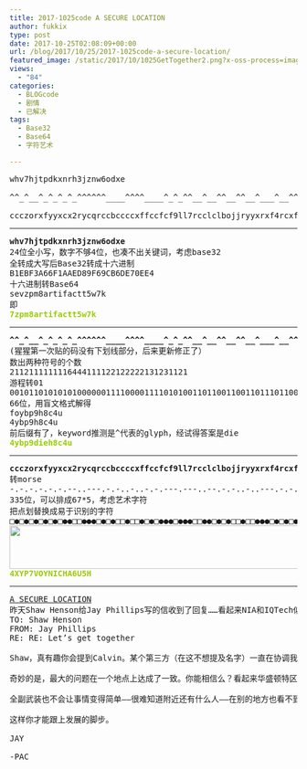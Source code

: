 ```yaml
---
title: 2017-1025code A SECURE LOCATION
author: fukkix
type: post
date: 2017-10-25T02:08:09+00:00
url: /blog/2017/10/25/2017-1025code-a-secure-location/
featured_image: /static/2017/10/1025GetTogether2.png?x-oss-process=image/resize,m_fill,w_700,h_220
views:
  - "84"
categories:
  - BLOGcode
  - 剧情
  - 已解决
tags:
  - Base32
  - Base64
  - 字符艺术

---
```

<pre>whv7hjtpdkxnrh3jznw6odxe

^^_^__^_^_^_^_^^^^^^____^^^^____^_^_^^__^__^^__^^__^___^__^^^_^__^

ccczorxfyyxcx2rycqrccbccccxffccfcf9ll7rcclclbojjryyxrxf4rcxfxffcccbcxrxf4fffryxccyyyct
<!--more--></pre>

* * *

<pre><strong>whv7hjtpdkxnrh3jznw6odxe
</strong>24位全小写，数字不够4位，也凑不出关键词，考虑base32
全转成大写后Base32转成十六进制
B1EBF3A66F1AAED89F69CB6DE70EE4
十六进制转Base64
sevzpm8artifactt5w7k
即
<span style="color: #99cc00;"><strong>7zpm8artifactt5w7k</strong></span></pre>

* * *

<pre><strong>^^_^__^_^_^_^_^^^^^^____^^^^____^_^_^^__^__^^__^^__^___^__^^^_^__^
</strong>(猩猩第一次贴的码没有下划线部分，后来更新修正了）
数出两种符号的个数
2112111111116444111122122222131231121
游程转01
001011010101010000001111000011110101001101100110011011101100010110
66位，用盲文格式解得
foybp9h8c4u
4ybp9h8c4u
前后缀有了，keyword推测是^代表的glyph，经试得答案是die
<span style="color: #99cc00;"><strong>4ybp9dieh8c4u</strong></span></pre>

* * *

<pre><strong>ccczorxfyyxcx2rycqrccbccccxffccfcf9ll7rcclclbojjryyxrxf4rcxfxffcccbcxrxf4fffryxccyyyct
</strong>转morse
-.-.-.-.-.-.--..---.-.-..-..-.-.---.---..--.-.-..-..---.-.-.---.-.--.-.-.-.-.-.-.-...-.-.-.-.-.-.-.-.-..- ..-. ..-.-.-.-.-...-.-.-...-.----..-...-..--....-.-.-.-.-..-..-.-..-..-...---.---.---.-.-.---.---..-.-.-..-..-.....-.-.-.-.-..-..-.-..-..-...-.-.-.-.-.-.-.-...-.-.-..-.-.-..-..-.....-..-...-...-..-.-.---..--.-.-.-.-.---.---.---.-.-
335位，可以排成67*5，考虑艺术字符
把点划替换成易于识别的字符
□●□●□●□●□●□●●□□●●●□●□●□□●□□●□●□●●●□●●●□□●●□●□●□□●□□●●●□●□●□●●●□●□●●□●□●□●□●□●□●□●□□□●□●□●□●□●□●□●□●□●□□●□□●□□□●□●□●□●□●□□□●□●□●□□□●□●●●●□□●□□□●□□●●□□□□●□●□●□●□●□□●□□●□●□□●□□●□□□●●●□●●●□●●●□●□●□●●●□●●●□□●□●□●□□●□□●□□□□□●□●□●□●□●□□●□□●□●□□●□□●□□□●□●□●□●□●□●□●□●□□□●□●□●□□●□●□●□□●□□●□□□□□●□□●□□□●□□□●□□●□●□●●●□□●●□●□●□●□●□●●●□●●●□●●●□●□●
<a href="/static/2017/10/00.png"><img class="alignnone size-large wp-image-1125" src="/static/2017/10/00.png?x-oss-process=image/resize,m_fill,w_1024,h_76" alt="" width="1024" height="76" srcset="/static/2017/10/00.png 1071w, /static/2017/10/00.png?x-oss-process=image/resize,m_fill,w_300,h_22 300w, /static/2017/10/00.png?x-oss-process=image/resize,m_fill,w_768,h_57 768w, /static/2017/10/00.png?x-oss-process=image/resize,m_fill,w_1024,h_76 1024w" sizes="(max-width: 1024px) 100vw, 1024px" /></a>
<span style="color: #99cc00;"><strong>4XYP7VOYNICHA6U5H</strong></span></pre>

* * *

<pre><a href="http://investigate.ingress.com/2017/10/25/a-secure-location/">A SECURE LOCATION</a> 
昨天Shaw Henson给Jay Phillips写的信收到了回复……看起来NIA和IQTech似乎在期待……“谈判条款”。
TO: Shaw Henson
FROM: Jay Phillips
RE: RE: Let’s get together

Shaw，真有趣你会提到Calvin。某个第三方（在这不想提及名字）一直在协调我们之间的会面。目的是让NIA和IQTech的关系走向团结，现在关系是有点紧张了。双方对最佳安排的方向有些分歧。

奇妙的是，最大的问题在一个地点上达成了一致。你能相信么？看起来华盛顿特区最安全的两个设施都满是漏洞，我们不得不另寻他址。

全副武装也不会让事情变得简单——很难知道附近还有什么人——在别的地方也看不到清楚的踪迹。每个潜在会议地点都要经过安保团队在两端进行十几个周期的排查。

这样你才能跟上发展的脚步。

JAY

-PAC</pre>